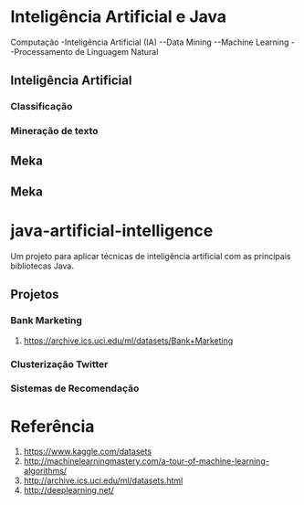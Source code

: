 # Inteligência Artificial e Java
Computação
-Inteligência Artificial (IA)
--Data Mining
--Machine Learning
--Processamento de Linguagem Natural
## Inteligência Artificial

### Classificação

### Mineração de texto

## Meka

## Meka

# java-artificial-intelligence
Um projeto para aplicar técnicas de inteligência artificial com as principais bibliotecas Java.

## Projetos
### Bank Marketing 
1. https://archive.ics.uci.edu/ml/datasets/Bank+Marketing
 
### Clusterização Twitter

### Sistemas de Recomendação

# Referência
1. https://www.kaggle.com/datasets
1. http://machinelearningmastery.com/a-tour-of-machine-learning-algorithms/
1. http://archive.ics.uci.edu/ml/datasets.html
1. http://deeplearning.net/